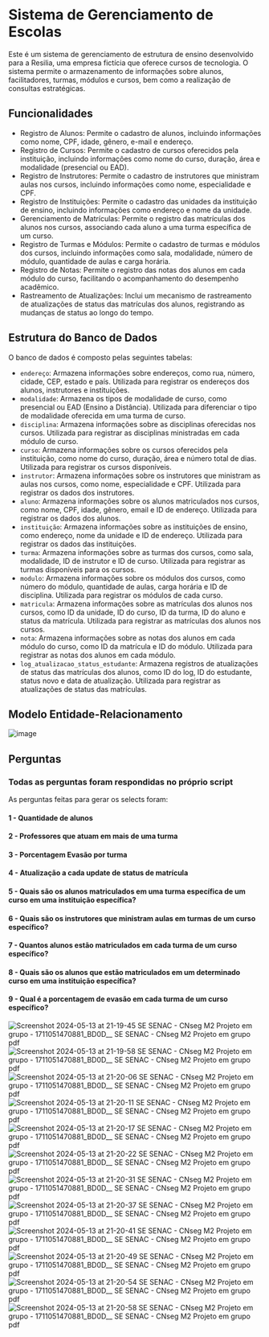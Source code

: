 # Sistema de Gerenciamento de Escolas

Este é um sistema de gerenciamento de estrutura de ensino desenvolvido para a Resilia, uma empresa fictícia que oferece cursos de tecnologia. O sistema permite o armazenamento de informações sobre alunos, facilitadores, turmas, módulos e cursos, bem como a realização de consultas estratégicas.

## Funcionalidades

- Registro de Alunos: Permite o cadastro de alunos, incluindo informações como nome, CPF, idade, gênero, e-mail e endereço.
- Registro de Cursos: Permite o cadastro de cursos oferecidos pela instituição, incluindo informações como nome do curso, duração, área e modalidade (presencial ou EAD).
- Registro de Instrutores: Permite o cadastro de instrutores que ministram aulas nos cursos, incluindo informações como nome, especialidade e CPF.
- Registro de Instituições: Permite o cadastro das unidades da instituição de ensino, incluindo informações como endereço e nome da unidade.
- Gerenciamento de Matrículas: Permite o registro das matrículas dos alunos nos cursos, associando cada aluno a uma turma específica de um curso.
- Registro de Turmas e Módulos: Permite o cadastro de turmas e módulos dos cursos, incluindo informações como sala, modalidade, número de módulo, quantidade de aulas e carga horária.
- Registro de Notas: Permite o registro das notas dos alunos em cada módulo do curso, facilitando o acompanhamento do desempenho acadêmico.
- Rastreamento de Atualizações: Inclui um mecanismo de rastreamento de atualizações de status das matrículas dos alunos, registrando as mudanças de status ao longo do tempo.

## Estrutura do Banco de Dados

O banco de dados é composto pelas seguintes tabelas:
- `endereço`: Armazena informações sobre endereços, como rua, número, cidade, CEP, estado e país. Utilizada para registrar os endereços dos alunos, instrutores e instituições.
- `modalidade`: Armazena os tipos de modalidade de curso, como presencial ou EAD (Ensino a Distância). Utilizada para diferenciar o tipo de modalidade oferecida em uma turma de curso.
- `disciplina`: Armazena informações sobre as disciplinas oferecidas nos cursos. Utilizada para registrar as disciplinas ministradas em cada módulo de curso.
- `curso`: Armazena informações sobre os cursos oferecidos pela instituição, como nome do curso, duração, área e número total de dias. Utilizada para registrar os cursos disponíveis.
- `instrutor`: Armazena informações sobre os instrutores que ministram as aulas nos cursos, como nome, especialidade e CPF. Utilizada para registrar os dados dos instrutores.
- `aluno`: Armazena informações sobre os alunos matriculados nos cursos, como nome, CPF, idade, gênero, email e ID de endereço. Utilizada para registrar os dados dos alunos.
- `instituição`: Armazena informações sobre as instituições de ensino, como endereço, nome da unidade e ID de endereço. Utilizada para registrar os dados das instituições.
- `turma`: Armazena informações sobre as turmas dos cursos, como sala, modalidade, ID de instrutor e ID de curso. Utilizada para registrar as turmas disponíveis para os cursos.
- `modulo`: Armazena informações sobre os módulos dos cursos, como número do módulo, quantidade de aulas, carga horária e ID de disciplina. Utilizada para registrar os módulos de cada curso.
- `matricula`: Armazena informações sobre as matrículas dos alunos nos cursos, como ID da unidade, ID do curso, ID da turma, ID do aluno e status da matrícula. Utilizada para registrar as matrículas dos alunos nos cursos.
- `nota`: Armazena informações sobre as notas dos alunos em cada módulo do curso, como ID da matrícula e ID do módulo. Utilizada para registrar as notas dos alunos em cada módulo.
- `log_atualizacao_status_estudante`: Armazena registros de atualizações de status das matrículas dos alunos, como ID do log, ID do estudante, status novo e data de atualização. Utilizada para registrar as atualizações de status das matrículas.
## Modelo Entidade-Relacionamento
![image](https://github.com/davidlgomes/trabalhoModulo2/assets/163933962/15d57cef-476b-4407-a1ae-bfe321445d7c)


## Perguntas
### Todas as perguntas foram respondidas no próprio script
As perguntas feitas para gerar os selects foram:

#### 1 - Quantidade de alunos
#### 2 - Professores que atuam em mais de uma turma 
#### 3 - Porcentagem Evasão por turma
#### 4 - Atualização a cada update de status de matrícula
#### 5 - Quais são os alunos matriculados em uma turma específica de um curso em uma instituição específica?
#### 6 - Quais são os instrutores que ministram aulas em turmas de um curso específico?
#### 7 - Quantos alunos estão matriculados em cada turma de um curso específico?
#### 8 - Quais são os alunos que estão matriculados em um determinado curso em uma instituição específica?
#### 9 - Qual é a porcentagem de evasão em cada turma de um curso específico?

![Screenshot 2024-05-13 at 21-19-45 SE SENAC - CNseg M2 Projeto em grupo - 1711051470881_BD0D__ SE SENAC - CNseg M2 Projeto em grupo pdf](https://github.com/davidlgomes/trabalhoModulo2/assets/47571290/53f02dc8-7330-4018-9a71-df7d26169121)
![Screenshot 2024-05-13 at 21-19-58 SE SENAC - CNseg M2 Projeto em grupo - 1711051470881_BD0D__ SE SENAC - CNseg M2 Projeto em grupo pdf](https://github.com/davidlgomes/trabalhoModulo2/assets/47571290/edfeb2b5-2999-41d7-97fc-eb3899477c9f)
![Screenshot 2024-05-13 at 21-20-06 SE SENAC - CNseg M2 Projeto em grupo - 1711051470881_BD0D__ SE SENAC - CNseg M2 Projeto em grupo pdf](https://github.com/davidlgomes/trabalhoModulo2/assets/47571290/58a14b92-84b8-4623-8f96-dfd231a63b1e)
![Screenshot 2024-05-13 at 21-20-11 SE SENAC - CNseg M2 Projeto em grupo - 1711051470881_BD0D__ SE SENAC - CNseg M2 Projeto em grupo pdf](https://github.com/davidlgomes/trabalhoModulo2/assets/47571290/872cd4d4-05c1-441d-bb97-135d590f0127)
![Screenshot 2024-05-13 at 21-20-17 SE SENAC - CNseg M2 Projeto em grupo - 1711051470881_BD0D__ SE SENAC - CNseg M2 Projeto em grupo pdf](https://github.com/davidlgomes/trabalhoModulo2/assets/47571290/4c1bf242-2fca-45b0-9dd5-5c0eb5a524b8)
![Screenshot 2024-05-13 at 21-20-22 SE SENAC - CNseg M2 Projeto em grupo - 1711051470881_BD0D__ SE SENAC - CNseg M2 Projeto em grupo pdf](https://github.com/davidlgomes/trabalhoModulo2/assets/47571290/b7fd6099-6f1b-4fca-9681-799c7f75f028)
![Screenshot 2024-05-13 at 21-20-31 SE SENAC - CNseg M2 Projeto em grupo - 1711051470881_BD0D__ SE SENAC - CNseg M2 Projeto em grupo pdf](https://github.com/davidlgomes/trabalhoModulo2/assets/47571290/f93eef08-0b90-497e-a4f4-197498412976)
![Screenshot 2024-05-13 at 21-20-37 SE SENAC - CNseg M2 Projeto em grupo - 1711051470881_BD0D__ SE SENAC - CNseg M2 Projeto em grupo pdf](https://github.com/davidlgomes/trabalhoModulo2/assets/47571290/082c2781-0207-4a2f-8f8a-78a1858e21ab)
![Screenshot 2024-05-13 at 21-20-41 SE SENAC - CNseg M2 Projeto em grupo - 1711051470881_BD0D__ SE SENAC - CNseg M2 Projeto em grupo pdf](https://github.com/davidlgomes/trabalhoModulo2/assets/47571290/e552d8ee-6830-4a77-832d-20ea709ec8de)
![Screenshot 2024-05-13 at 21-20-49 SE SENAC - CNseg M2 Projeto em grupo - 1711051470881_BD0D__ SE SENAC - CNseg M2 Projeto em grupo pdf](https://github.com/davidlgomes/trabalhoModulo2/assets/47571290/6bb3161e-0505-490b-b391-a82cc87389be)
![Screenshot 2024-05-13 at 21-20-54 SE SENAC - CNseg M2 Projeto em grupo - 1711051470881_BD0D__ SE SENAC - CNseg M2 Projeto em grupo pdf](https://github.com/davidlgomes/trabalhoModulo2/assets/47571290/0a1e962e-ef7d-40a9-bae4-51b94e08a22e)
![Screenshot 2024-05-13 at 21-20-58 SE SENAC - CNseg M2 Projeto em grupo - 1711051470881_BD0D__ SE SENAC - CNseg M2 Projeto em grupo pdf](https://github.com/davidlgomes/trabalhoModulo2/assets/47571290/3095c723-3a4e-4523-956b-0b7c9763949f)
